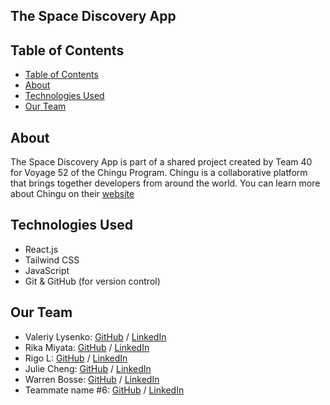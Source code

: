 ## The Space Discovery App

## Table of Contents

- [Table of Contents](#table-of-contents)
- [About](#about)
- [Technologies Used](#technologies-used)
- [Our Team](#our-team)

## About

The Space Discovery App is part of a shared project created by Team 40 for Voyage 52 of the Chingu Program. Chingu is a collaborative platform that brings together developers from around the world. You can learn more about Chingu on their [website](https://www.chingu.io/)

## Technologies Used

- React.js
- Tailwind CSS
- JavaScript
- Git & GitHub (for version control)

## Our Team

- Valeriy Lysenko: [GitHub](https://github.com/Valeriusdev) / [LinkedIn](https://linkedin.com/in/valeriylysenko)
- Rika Miyata: [GitHub](https://github.com/Tayrika) / [LinkedIn](https://www.linkedin.com/in/rika-miyata-4bab99243/)
- Rigo L: [GitHub](https://github.com/r1g023) / [LinkedIn](https://www.linkedin.com/in/rigo0101/)
- Julie Cheng: [GitHub](https://github.com/jucheng925) / [LinkedIn](https://www.linkedin.com/in/juliecheng925/)
- Warren Bosse: [GitHub](https://github.com/PsYk3s) / [LinkedIn](https://linkedin.com/in/warren-bosse)
- Teammate name #6: [GitHub](https://github.com/ghaccountname) / [LinkedIn](https://linkedin.com/in/liaccountname)